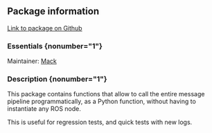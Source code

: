 <div id='complete_image_pipeline-autogenerated' markdown='1'>


<!-- do not edit this file, autogenerated -->

## Package information 

[Link to package on Github](github:org=duckietown,repo=Software,path=10-lane-control/complete_image_pipeline,branch=master)

### Essentials {nonumber="1"}

Maintainer: [Mack](mailto:mack@duckietown.org)

### Description {nonumber="1"}


This package contains functions that allow to call the entire message pipeline programmatically,
as a Python function, without having to instantiate any ROS node.

This is useful for regression tests, and quick tests with new logs.




</div>

